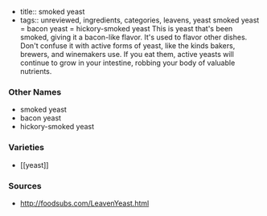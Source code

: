 - title:: smoked yeast
- tags:: unreviewed, ingredients, categories, leavens, yeast
smoked yeast = bacon yeast = hickory-smoked yeast This is yeast that's been smoked, giving it a bacon-like flavor. It's used to flavor other dishes. Don't confuse it with active forms of yeast, like the kinds bakers, brewers, and winemakers use. If you eat them, active yeasts will continue to grow in your intestine, robbing your body of valuable nutrients.

### Other Names

* smoked yeast
* bacon yeast
* hickory-smoked yeast

### Varieties

* [[yeast]]

### Sources
* http://foodsubs.com/LeavenYeast.html
